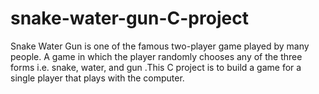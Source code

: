 # snake-water-gun-C-project
Snake Water Gun is one of the famous two-player game played by many people. A game in which the player randomly chooses any of the three forms i.e. snake, water, and gun .This C project is to build a game for a single player that plays with the computer.
